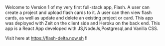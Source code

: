 Welcome to Version 1 of my very first full-stack app, Flash. A user can create a project and upload flash cards to it. A user can then view flash cards, as well as update and delete an existing project or card. This app was deployed with Zeit on the client side and Heroku on the back end. This app is a React App developed with JS,NodeJs,Postgresql,and Vanilla CSS.

Visit here at https://flash-delta.now.sh !!
